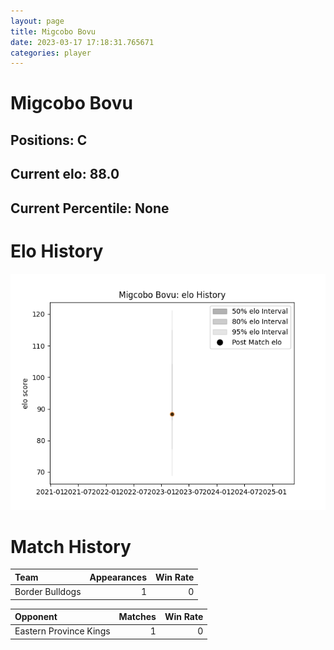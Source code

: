 ```yaml
---  
layout: page  
title: Migcobo Bovu  
date: 2023-03-17 17:18:31.765671  
categories: player  
---
```

# Migcobo Bovu

## Positions: C

## Current elo: 88.0

## Current Percentile: None

# Elo History


![elo history](history_MigcoboBovu.png)
# Match History


| Team            |   Appearances |   Win Rate |
|:----------------|--------------:|-----------:|
| Border Bulldogs |             1 |          0 |

| Opponent               |   Matches |   Win Rate |
|:-----------------------|----------:|-----------:|
| Eastern Province Kings |         1 |          0 |
